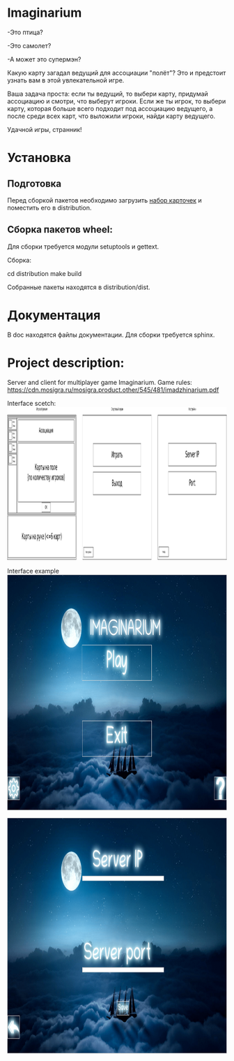 # Imaginarium

-Это птица?

-Это самолет?

-А может это супермэн?


Какую карту загадал ведущий для ассоциации "полёт"? Это и предстоит узнать вам в этой увлекательной игре.

Ваша задача проста: если ты ведущий, то выбери карту, придумай ассоциацию и смотри, что выберут игроки. Если же ты игрок, то выбери карту, которая больше всего подходит под ассоциацию ведущего, а после среди всех карт, что выложили игроки, найди карту ведущего.

Удачной игры, странник! 

# Установка

## Подготовка

Перед сборкой пакетов необходимо загрузить [набор карточек](https://yadi.sk/d/QLdLEHC0HBYeZA)
и поместить его в distribution.

## Сборка пакетов wheel:

Для сборки требуется модули setuptools и gettext.

Сборка:

cd distribution
make build

Собранные пакеты находятся в distribution/dist.

# Документация

В doc находятся файлы документации. Для сборки требуется sphinx.

# Project description:
Server and client for multiplayer game Imaginarium.
Game rules: https://cdn.mosigra.ru/mosigra.product.other/545/481/imadzhinarium.pdf
  
Interface scetch:
<img src="imaginarium_layout.png" width="1400" height="350" />

Interface example
<img src="main_menu.png" width="960" height="540" />

<img src="settings_menu.png" width="960" height="540" />

